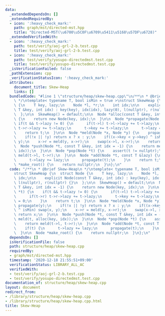 ```yaml
---
data:
  _extendedDependsOn: []
  _extendedRequiredBy:
  - icon: ':heavy_check_mark:'
    path: graph/mst/directed-mst.hpp
    title: "Directed-MST(\u6700\u5C0F\u6709\u5411\u5168\u57DF\u6728)"
  _extendedVerifiedWith:
  - icon: ':heavy_check_mark:'
    path: test/verify/aoj-grl-2-b.test.cpp
    title: test/verify/aoj-grl-2-b.test.cpp
  - icon: ':heavy_check_mark:'
    path: test/verify/yosupo-directedmst.test.cpp
    title: test/verify/yosupo-directedmst.test.cpp
  _isVerificationFailed: false
  _pathExtension: cpp
  _verificationStatusIcon: ':heavy_check_mark:'
  attributes:
    document_title: Skew-Heap
    links: []
  bundledCode: "#line 1 \"structure/heap/skew-heap.cpp\"\n/**\n * @brief Skew-Heap\n\
    \ */\ntemplate< typename T, bool isMin = true >\nstruct SkewHeap {\n  struct Node\
    \ {\n    T key, lazy;\n    Node *l, *r;\n    int idx;\n\n    explicit Node(const\
    \ T &key, int idx) : key(key), idx(idx), lazy(0), l(nullptr), r(nullptr) {}\n\
    \  };\n\n  SkewHeap() = default;\n\n  Node *alloc(const T &key, int idx = -1)\
    \ {\n    return new Node(key, idx);\n  }\n\n  Node *propagate(Node *t) {\n   \
    \ if(t && t->lazy != 0) {\n      if(t->l) t->l->lazy += t->lazy;\n      if(t->r)\
    \ t->r->lazy += t->lazy;\n      t->key += t->lazy;\n      t->lazy = 0;\n    }\n\
    \    return t;\n  }\n\n  Node *meld(Node *x, Node *y) {\n    propagate(x), propagate(y);\n\
    \    if(!x || !y) return x ? x : y;\n    if((x->key < y->key) ^ isMin) swap(x,\
    \ y);\n    x->r = meld(y, x->r);\n    swap(x->l, x->r);\n    return x;\n  }\n\n\
    \  Node *push(Node *t, const T &key, int idx = -1) {\n    return meld(t, alloc(key,\
    \ idx));\n  }\n\n  Node *pop(Node *t) {\n    assert(t != nullptr);\n    return\
    \ meld(t->l, t->r);\n  }\n\n  Node *add(Node *t, const T &lazy) {\n    if(t) {\n\
    \      t->lazy += lazy;\n      propagate(t);\n    }\n    return t;\n  }\n\n  Node\
    \ *make_root() {\n    return nullptr;\n  }\n};\n"
  code: "/**\n * @brief Skew-Heap\n */\ntemplate< typename T, bool isMin = true >\n\
    struct SkewHeap {\n  struct Node {\n    T key, lazy;\n    Node *l, *r;\n    int\
    \ idx;\n\n    explicit Node(const T &key, int idx) : key(key), idx(idx), lazy(0),\
    \ l(nullptr), r(nullptr) {}\n  };\n\n  SkewHeap() = default;\n\n  Node *alloc(const\
    \ T &key, int idx = -1) {\n    return new Node(key, idx);\n  }\n\n  Node *propagate(Node\
    \ *t) {\n    if(t && t->lazy != 0) {\n      if(t->l) t->l->lazy += t->lazy;\n\
    \      if(t->r) t->r->lazy += t->lazy;\n      t->key += t->lazy;\n      t->lazy\
    \ = 0;\n    }\n    return t;\n  }\n\n  Node *meld(Node *x, Node *y) {\n    propagate(x),\
    \ propagate(y);\n    if(!x || !y) return x ? x : y;\n    if((x->key < y->key)\
    \ ^ isMin) swap(x, y);\n    x->r = meld(y, x->r);\n    swap(x->l, x->r);\n   \
    \ return x;\n  }\n\n  Node *push(Node *t, const T &key, int idx = -1) {\n    return\
    \ meld(t, alloc(key, idx));\n  }\n\n  Node *pop(Node *t) {\n    assert(t != nullptr);\n\
    \    return meld(t->l, t->r);\n  }\n\n  Node *add(Node *t, const T &lazy) {\n\
    \    if(t) {\n      t->lazy += lazy;\n      propagate(t);\n    }\n    return t;\n\
    \  }\n\n  Node *make_root() {\n    return nullptr;\n  }\n};\n"
  dependsOn: []
  isVerificationFile: false
  path: structure/heap/skew-heap.cpp
  requiredBy:
  - graph/mst/directed-mst.hpp
  timestamp: '2020-12-18 21:55:51+09:00'
  verificationStatus: LIBRARY_ALL_AC
  verifiedWith:
  - test/verify/aoj-grl-2-b.test.cpp
  - test/verify/yosupo-directedmst.test.cpp
documentation_of: structure/heap/skew-heap.cpp
layout: document
redirect_from:
- /library/structure/heap/skew-heap.cpp
- /library/structure/heap/skew-heap.cpp.html
title: Skew-Heap
---
```

